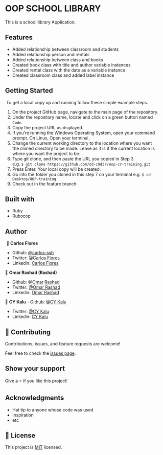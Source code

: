 # OOP SCHOOL LIBRARY

This is a school library Application.

## Features

- Added relationship between classroom and students
- Added relationship person and rentals
- Added relationship between class and books
- Created book class with title and author variable instances
- Created rental class with the date as a variable instance
- Created classroom class and added label instance

## Getting Started
​
To get a local copy up and running follow these simple example steps.
​
1. On the project GitHub page, navigate to the main page of the repository.
2. Under the repository name, locate and click on a green button named `Code`. 
3. Copy the project URL as displayed.
4. If you're running the Windows Operating System, open your command prompt. On Linux, Open your terminal. 
5. Change the current working directory to the location where you want the cloned directory to be made. Leave as it is if the current location is where you want the project to be. 
6. Type git clone, and then paste the URL you copied in Step 3. <br>
e.g. ``$ git clone https://github.com/od-c0d3r/oop-cr-training.git``
7. Press Enter. Your local copy will be created. 
8. Go into the folder you cloned in this step 7 on your terminal
e.g.
 ``$ cd Desktop/OOP-training``
9. Check out in the feature branch

## Built with

- Ruby
- Rubocop

## Author
​
👤 **Carlos Flores**
​
- Github: [@carlos-ssh](https://github.com/carlos-ssh)
- Twitter: [@Carlos Flores](https://twitter.com/aom.robles)
- Linkedin: [Carlos Flores](https://www.linkedin.com/in/carlos-ssh)

👤 **Omar Rashad (Rashad)**
- Github: [@Omar Rashad](https://github.com/)
- Twitter: [@Omar Rashad](https://twitter.com/)
- Linkedin: [Omar Rashad](https://www.linkedin.com/)

👤 **CY Kalu**
​- Github: [@CY Kalu](https://github.com/)
- Twitter: [@CY Kalu](https://twitter.com/)
- Linkedin: [CY Kalu](https://www.linkedin.com/)

## 🤝 Contributing

Contributions, issues, and feature requests are welcome!

Feel free to check the [issues page](../../issues/).

## Show your support

Give a ⭐️ if you like this project!

## Acknowledgments

- Hat tip to anyone whose code was used
- Inspiration
- etc

## 📝 License

This project is [MIT](./MIT.md) licensed.
